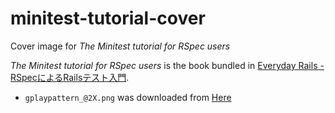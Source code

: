 # minitest-tutorial-cover
Cover image for *The Minitest tutorial for RSpec users*

*The Minitest tutorial for RSpec users* is the book bundled in [Everyday Rails - RSpecによるRailsテスト入門](https://leanpub.com/everydayrailsrspec-jp).


- `gplaypattern_@2X.png` was downloaded from [Here](http://subtlepatterns.com/gplay/)
